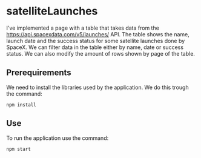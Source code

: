 # satelliteLaunches

I've implemented a page with a table that takes data from the https://api.spacexdata.com/v5/launches/ API.
The table shows the name, launch date and the success status for some satellite launches done by SpaceX.
We can filter data in the table either by name, date or success status. We can also modify the amount of rows
shown by page of the table.

## Prerequirements
We need to install the libraries used by the application. We do this trough the command:
```
npm install
```
## Use
To run the application use the command:
```
npm start
```
